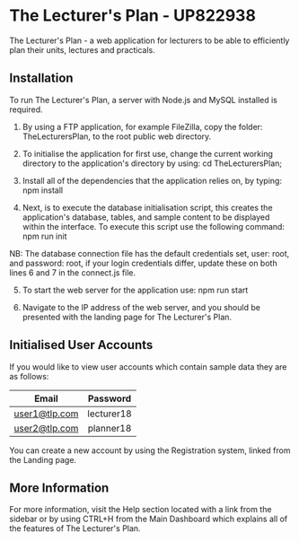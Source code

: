 The Lecturer's Plan - UP822938
===============

The Lecturer's Plan - a web application for lecturers to be able to efficiently plan their units, lectures and practicals.



Installation
------------

To run The Lecturer's Plan, a server with Node.js and MySQL installed is required.

1. By using a FTP application, for example FileZilla, copy the folder: TheLecturersPlan, to the root public web directory.

2. To initialise the application for first use, change the current working directory to the application's directory by using: cd TheLecturersPlan;

3. Install all of the dependencies that the application relies on, by typing: npm install

4. Next, is to execute the database initialisation script, this creates the application's database, tables, and sample content to be displayed within the interface. To execute this script use the following command: npm run init

NB: The database connection file has the default credentials set, user: root, and password: root, if your login credentials differ, update these on both lines 6 and 7 in the connect.js file.

5. To start the web server for the application use: npm run start

6. Navigate to the IP address of the web server, and you should be presented with the landing page for The Lecturer's Plan.



Initialised User Accounts
-------------------------

If you would like to view user accounts which contain sample data they are as follows:

| Email         | Password   |
| ------------- |:----------:|
| user1@tlp.com | lecturer18 |
| user2@tlp.com | planner18  |

You can create a new account by using the Registration system, linked from the Landing page.



More Information
----------------

For more information, visit the Help section located with a link from the sidebar or by using CTRL+H from the Main Dashboard which explains all of the features of The Lecturer's Plan.
